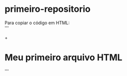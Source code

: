 # primeiro-repositorio

Para copiar o código em HTML:    
'''
<html>
+ <h1>Meu primeiro arquivo HTML</h1> 
</html>

'''

